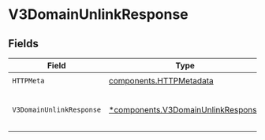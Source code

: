 # V3DomainUnlinkResponse


## Fields

| Field                                                                                   | Type                                                                                    | Required                                                                                | Description                                                                             | Example                                                                                 |
| --------------------------------------------------------------------------------------- | --------------------------------------------------------------------------------------- | --------------------------------------------------------------------------------------- | --------------------------------------------------------------------------------------- | --------------------------------------------------------------------------------------- |
| `HTTPMeta`                                                                              | [components.HTTPMetadata](../../models/components/httpmetadata.md)                      | :heavy_check_mark:                                                                      | N/A                                                                                     |                                                                                         |
| `V3DomainUnlinkResponse`                                                                | [*components.V3DomainUnlinkResponse](../../models/components/v3domainunlinkresponse.md) | :heavy_minus_sign:                                                                      | V3DomainUnlinkResponse                                                                  | {<br/>"success": true<br/>}                                                             |